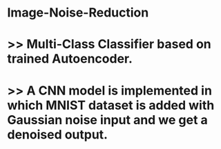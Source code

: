 # Image-Noise-Reduction

# >> Multi-Class Classifier based on trained Autoencoder.
# >> A CNN model is implemented in which MNIST dataset is added with Gaussian noise input and we get a denoised output.

